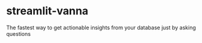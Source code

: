 # streamlit-vanna
The fastest way to get actionable insights from your database just by asking questions
